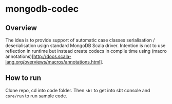# mongodb-codec

## Overview
The idea is to provide support of automatic case classes serialisation / deserialisation usign standard MongoDB Scala driver. Intention is not to use reflection in runtime but instead create codecs in compile time using (macro annotations)[http://docs.scala-lang.org/overviews/macros/annotations.html]. 

## How to run
Clone repo, cd into code folder. Then `sbt` to get into sbt console and `core/run` to run sample code.
